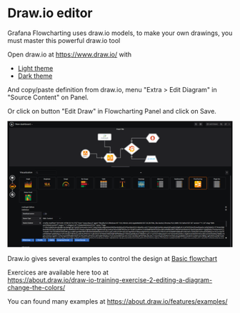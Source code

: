 # Draw.io editor

Grafana Flowcharting uses draw.io models, to make your own drawings, you must master this powerful draw.io tool

Open draw.io at https://www.draw.io/ with  
  - [Light theme](https://www.draw.io/?libraries=1&ui=light)
  - [Dark theme](https://www.draw.io/?libraries=1&ui=dark) 

And copy/paste definition from draw.io, menu "Extra > Edit Diagram" in "Source Content" on Panel.

Or click on button "Edit Draw" in Flowcharting Panel and click on Save.  

![Open editor](images/openEditor_ani.gif)  

Draw.io gives several examples to control the design at [Basic flowchart](https://about.draw.io/flowcharts/)

Exercices are available here too at  
<https://about.draw.io/draw-io-training-exercise-2-editing-a-diagram-change-the-colors/>

You can found many examples at 
<https://about.draw.io/features/examples/>
